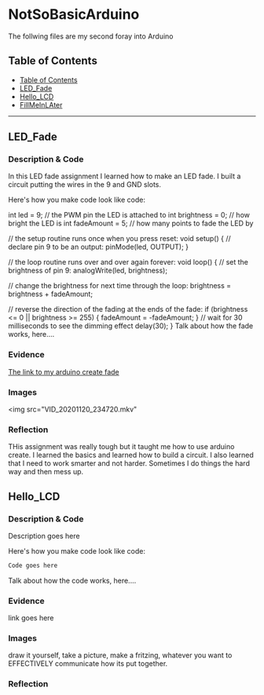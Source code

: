 # NotSoBasicArduino
 The follwing files are my second foray into Arduino
 
 
## Table of Contents
* [Table of Contents](#TableOfContents)
* [LED_Fade](#LED_Fade)
* [Hello_LCD](#Hello_LCD)
* [FillMeInLAter](#FillMeInLAter)
---

## LED_Fade

### Description & Code
In this LED fade assignment I learned how to make an LED fade. I built a circuit putting the wires in the 9 and GND slots.

Here's how you make code look like code:

int led = 9;           // the PWM pin the LED is attached to
int brightness = 0;    // how bright the LED is
int fadeAmount = 5;    // how many points to fade the LED by

// the setup routine runs once when you press reset:
void setup() {
  // declare pin 9 to be an output:
  pinMode(led, OUTPUT);
}

// the loop routine runs over and over again forever:
void loop() {
  // set the brightness of pin 9:
  analogWrite(led, brightness);

  // change the brightness for next time through the loop:
  brightness = brightness + fadeAmount;

  // reverse the direction of the fading at the ends of the fade:
  if (brightness <= 0 || brightness >= 255) {
    fadeAmount = -fadeAmount;
  }
  // wait for 30 milliseconds to see the dimming effect
  delay(30);
}
Talk about how the fade works, here....

### Evidence
[The link to my arduino create fade](https://create.arduino.cc/editor/ayates67/b139f68a-321a-49c1-83cd-8a7b8c837c92)
### Images
<img src="VID_20201120_234720.mkv"
### Reflection
THis assignment was really tough but it taught me how to use arduino create. I learned the basics and learned how to build a circuit. I also learned that I need to work smarter and not harder. Sometimes I do things the hard way and then mess up.
## Hello_LCD

### Description & Code
Description goes here

Here's how you make code look like code:

```C++
Code goes here
```
Talk about how the code works, here....

### Evidence
link goes here

### Images
draw it yourself, take a picture, make a fritzing, whatever you want to EFFECTIVELY communicate how its put together.

### Reflection

